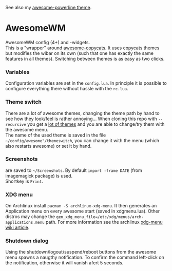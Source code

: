 See also my [awesome-powerline theme](https://github.com/martingabelmann/awesome-powerline).  

# AwesomeWM
AwesomeWM config (4+) and -widgets.  
This is a "wrapper" around [awesome-copycats](https://github.com/copycat-killer/awesome-copycats). It uses copycats themes but modifies the wibar on its own (such that one has exactly the same features in all themes). Switching between themes is as easy as two clicks.

### Variables
Configuration variables are set in the `config.lua`. In principle it is possible to configure everything there without hassle with the `rc.lua`.

### Theme switch
There are a lot of awesome themes, changing the theme path by hand to see how they look/feel is rather annoying...
When cloning this repo with `--recursive` you get a [lot of themes](https://github.com/copycat-killer/awesome-copycats) and you are able to change/try them with the awesome menu.  
The name of the used theme is saved in the file `~/config/awesome"/themeswitch`, you can change it with the menu (which also restarts awesome) or set it by hand.

### Screenshots
are saved to `~/Screenshots`. By default `import -frame DATE` (from imagemagick package) is used.  
Shortkey is `Print`. 

### XDG menu
On Archlinux install `pacman -S archlinux-xdg-menu`. It then generates an Application menu on every awesome start (saved in xdgmenu.lua).
Other distros may change the `gen_xdg_menu_file=/etc/xdg/menus/arch-applications.menu` path. 
For more information see the archlinux [xdg-menu wiki article](https://wiki.archlinux.org/index.php/xdg-menu).

### Shutdown dialog
Using the shutdown/logout/suspend/reboot buttons from the awesome menu spawns a naugthy notification. To confirm the command left-click on the notification, otherwise it will vanish afert 5 seconds.
